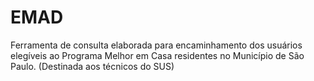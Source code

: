 # EMAD
Ferramenta de consulta elaborada para encaminhamento dos usuários elegíveis ao Programa Melhor em Casa residentes no Município de São Paulo. (Destinada aos técnicos do SUS)
